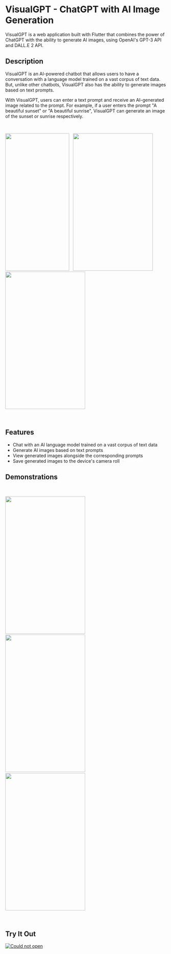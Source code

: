 # VisualGPT - ChatGPT with AI Image Generation

VisualGPT is a web application built with Flutter that combines the power of ChatGPT with the ability to generate AI images, using OpenAI's GPT-3 API and DALL.E 2 API.

## Description

VisualGPT is an AI-powered chatbot that allows users to have a conversation with a language model trained on a vast corpus of text data. But, unlike other chatbots, VisualGPT also has the ability to generate images based on text prompts.

With VisualGPT, users can enter a text prompt and receive an AI-generated image related to the prompt. For example, if a user enters the prompt "A beautiful sunset" or "A beautiful sunrise", VisualGPT can generate an image of the sunset or sunrise respectively.

<br>

<img src="https://cdn.discordapp.com/attachments/1091358303063396496/1094578812563488868/1.jpg" height="430" width="200"/> &nbsp; <img src="https://cdn.discordapp.com/attachments/1091358303063396496/1094580785824141352/5.jpg" height="430" width="250"/> &nbsp; <img src="https://cdn.discordapp.com/attachments/1091358303063396496/1094580786042253402/6.jpg" height="430" width="250"/>

<br>

## Features

* Chat with an AI language model trained on a vast corpus of text data
* Generate AI images based on text prompts
* View generated images alongside the corresponding prompts
* Save generated images to the device's camera roll

## Demonstrations

<br>

<img src="https://cdn.discordapp.com/attachments/1091358303063396496/1094578811766571008/3.jpg" height="430" width="250"/> &nbsp; <img src="https://cdn.discordapp.com/attachments/1091358303063396496/1094578812005658654/4.jpg" height="430" width="250"/> &nbsp; <img src="https://cdn.discordapp.com/attachments/1091358303063396496/1094578812290867240/2.jpg" height="430" width="250"/>

<br>

## Try It Out

[![Could not open](https://cdn.discordapp.com/attachments/1091358303063396496/1094596310067331162/Click-Here-PNG.png)](https://visualgpt.netlify.app/#/)
